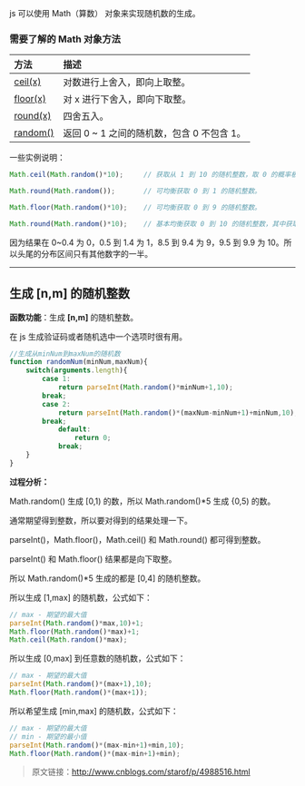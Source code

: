 js 可以使用 Math（算数） 对象来实现随机数的生成。

### 需要了解的 Math 对象方法

| 方法                                                       | 描述                                       |
| :--------------------------------------------------------- | :----------------------------------------- |
| [ceil(x)](https://www.runoob.com/jsref/jsref-ceil.html)    | 对数进行上舍入，即向上取整。               |
| [floor(x)](https://www.runoob.com/jsref/jsref-floor.html)  | 对 x 进行下舍入，即向下取整。              |
| [round(x)](https://www.runoob.com/jsref/jsref-round.html)  | 四舍五入。                                 |
| [random()](https://www.runoob.com/jsref/jsref-random.html) | 返回 0 ~ 1 之间的随机数，包含 0 不包含 1。 |

一些实例说明：

```js
Math.ceil(Math.random()*10);     // 获取从 1 到 10 的随机整数，取 0 的概率极小。

Math.round(Math.random());       // 可均衡获取 0 到 1 的随机整数。

Math.floor(Math.random()*10);    // 可均衡获取 0 到 9 的随机整数。

Math.round(Math.random()*10);    // 基本均衡获取 0 到 10 的随机整数，其中获取最小值 0 和最大值 10 的几率少一半。
```

因为结果在 0~0.4 为 0，0.5 到 1.4 为 1，8.5 到 9.4 为 9，9.5 到 9.9 为 10。所以头尾的分布区间只有其他数字的一半。

------

## 生成 [n,m] 的随机整数

**函数功能**：生成 **[n,m]** 的随机整数。

在 js 生成验证码或者随机选中一个选项时很有用。

```js
//生成从minNum到maxNum的随机数
function randomNum(minNum,maxNum){ 
    switch(arguments.length){ 
        case 1: 
            return parseInt(Math.random()*minNum+1,10); 
        break; 
        case 2: 
            return parseInt(Math.random()*(maxNum-minNum+1)+minNum,10); 
        break; 
            default: 
                return 0; 
            break; 
    } 
} 
```

**过程分析：**

Math.random() 生成 [0,1) 的数，所以 Math.random()*5 生成 {0,5) 的数。

通常期望得到整数，所以要对得到的结果处理一下。

parseInt()，Math.floor()，Math.ceil() 和 Math.round() 都可得到整数。

parseInt() 和 Math.floor() 结果都是向下取整。

所以 Math.random()*5 生成的都是 [0,4] 的随机整数。

所以生成 [1,max] 的随机数，公式如下：

```js
// max - 期望的最大值
parseInt(Math.random()*max,10)+1;
Math.floor(Math.random()*max)+1;
Math.ceil(Math.random()*max);
```

所以生成 [0,max] 到任意数的随机数，公式如下：

```js
// max - 期望的最大值
parseInt(Math.random()*(max+1),10);
Math.floor(Math.random()*(max+1));
```

所以希望生成 [min,max] 的随机数，公式如下：

```js
// max - 期望的最大值
// min - 期望的最小值
parseInt(Math.random()*(max-min+1)+min,10);
Math.floor(Math.random()*(max-min+1)+min);
```

> 原文链接：http://www.cnblogs.com/starof/p/4988516.html